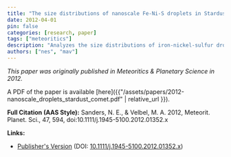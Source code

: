 ```yaml
---
title: "The size distributions of nanoscale Fe-Ni-S droplets in Stardust melted grains from comet 81P/Wild 2"
date: 2012-04-01
pin: false
categories: [research, paper]
tags: ["meteoritics"]
description: "Analyzes the size distributions of iron-nickel-sulfur droplets at the nanoscale found in Stardust mission samples from comet 81P/Wild 2, providing insights into cometary formation."
authors: ["nes", "mav"]
---
```


*This paper was originally published in Meteoritics & Planetary Science in 2012.*

A PDF of the paper is available [here]({{"/assets/papers/2012-nanoscale_droplets_stardust_comet.pdf" | relative_url }}).

**Full Citation (AAS Style):**
Sanders, N. E., & Velbel, M. A. 2012, Meteorit. Planet. Sci., 47, 594, doi:10.1111/j.1945-5100.2012.01352.x

**Links:**
- [Publisher's Version](https://onlinelibrary.wiley.com/doi/full/10.1111/j.1945-5100.2012.01352.x) (DOI: [10.1111/j.1945-5100.2012.01352.x](https://doi.org/10.1111/j.1945-5100.2012.01352.x))
